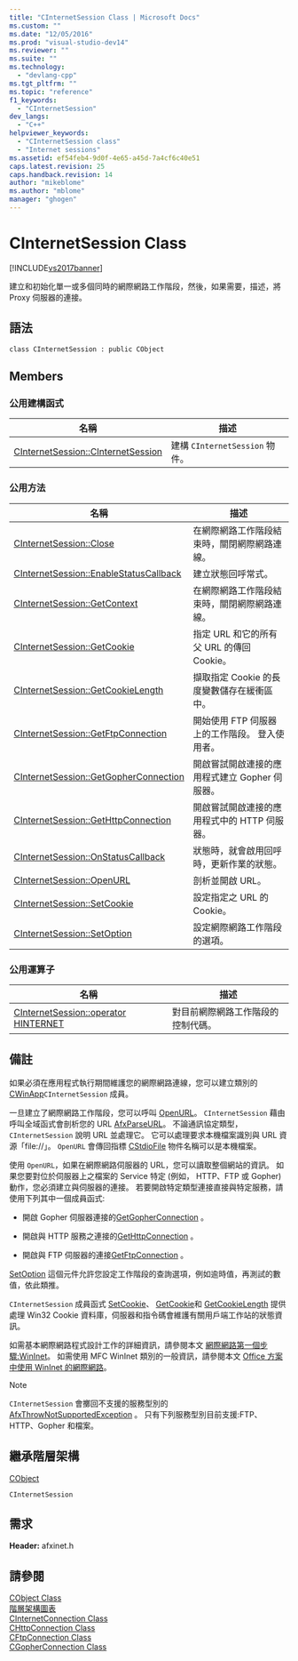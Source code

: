 ```yaml
---
title: "CInternetSession Class | Microsoft Docs"
ms.custom: ""
ms.date: "12/05/2016"
ms.prod: "visual-studio-dev14"
ms.reviewer: ""
ms.suite: ""
ms.technology: 
  - "devlang-cpp"
ms.tgt_pltfrm: ""
ms.topic: "reference"
f1_keywords: 
  - "CInternetSession"
dev_langs: 
  - "C++"
helpviewer_keywords: 
  - "CInternetSession class"
  - "Internet sessions"
ms.assetid: ef54feb4-9d0f-4e65-a45d-7a4cf6c40e51
caps.latest.revision: 25
caps.handback.revision: 14
author: "mikeblome"
ms.author: "mblome"
manager: "ghogen"
---
```

# CInternetSession Class
[!INCLUDE[vs2017banner](../../assembler/inline/includes/vs2017banner.md)]

建立和初始化單一或多個同時的網際網路工作階段，然後，如果需要，描述，將 Proxy 伺服器的連接。  
  
## 語法  
  
```  
class CInternetSession : public CObject  
```  
  
## Members  
  
### 公用建構函式  
  
|名稱|描述|  
|--------|--------|  
|[CInternetSession::CInternetSession](../Topic/CInternetSession::CInternetSession.md)|建構 `CInternetSession` 物件。|  
  
### 公用方法  
  
|名稱|描述|  
|--------|--------|  
|[CInternetSession::Close](../Topic/CInternetSession::Close.md)|在網際網路工作階段結束時，關閉網際網路連線。|  
|[CInternetSession::EnableStatusCallback](../Topic/CInternetSession::EnableStatusCallback.md)|建立狀態回呼常式。|  
|[CInternetSession::GetContext](../Topic/CInternetSession::GetContext.md)|在網際網路工作階段結束時，關閉網際網路連線。|  
|[CInternetSession::GetCookie](../Topic/CInternetSession::GetCookie.md)|指定 URL 和它的所有父 URL 的傳回 Cookie。|  
|[CInternetSession::GetCookieLength](../Topic/CInternetSession::GetCookieLength.md)|擷取指定 Cookie 的長度變數儲存在緩衝區中。|  
|[CInternetSession::GetFtpConnection](../Topic/CInternetSession::GetFtpConnection.md)|開始使用 FTP 伺服器上的工作階段。  登入使用者。|  
|[CInternetSession::GetGopherConnection](../Topic/CInternetSession::GetGopherConnection.md)|開啟嘗試開啟連接的應用程式建立 Gopher 伺服器。|  
|[CInternetSession::GetHttpConnection](../Topic/CInternetSession::GetHttpConnection.md)|開啟嘗試開啟連接的應用程式中的 HTTP 伺服器。|  
|[CInternetSession::OnStatusCallback](../Topic/CInternetSession::OnStatusCallback.md)|狀態時，就會啟用回呼時，更新作業的狀態。|  
|[CInternetSession::OpenURL](../Topic/CInternetSession::OpenURL.md)|剖析並開啟 URL。|  
|[CInternetSession::SetCookie](../Topic/CInternetSession::SetCookie.md)|設定指定之 URL 的 Cookie。|  
|[CInternetSession::SetOption](../Topic/CInternetSession::SetOption.md)|設定網際網路工作階段的選項。|  
  
### 公用運算子  
  
|名稱|描述|  
|--------|--------|  
|[CInternetSession::operator HINTERNET](../Topic/CInternetSession::operator%20HINTERNET.md)|對目前網際網路工作階段的控制代碼。|  
  
## 備註  
 如果必須在應用程式執行期間維護您的網際網路連線，您可以建立類別的 [CWinApp](../../mfc/reference/cwinapp-class.md)`CInternetSession` 成員。  
  
 一旦建立了網際網路工作階段，您可以呼叫 [OpenURL](../Topic/CInternetSession::OpenURL.md)。  `CInternetSession` 藉由呼叫全域函式會剖析您的 URL [AfxParseURL](../Topic/AfxParseURL.md)。  不論通訊協定類型， `CInternetSession` 說明 URL 並處理它。  它可以處理要求本機檔案識別與 URL 資源「file:\/\/」。  `OpenURL` 會傳回指標 [CStdioFile](../../mfc/reference/cstdiofile-class.md) 物件名稱可以是本機檔案。  
  
 使用 `OpenURL`，如果在網際網路伺服器的 URL，您可以讀取整個網站的資訊。  如果您要對位於伺服器上之檔案的 Service 特定 \(例如， HTTP、FTP 或 Gopher\) 動作，您必須建立與伺服器的連接。  若要開啟特定類型連接直接與特定服務，請使用下列其中一個成員函式:  
  
-   開啟 Gopher 伺服器連接的[GetGopherConnection](../Topic/CInternetSession::GetGopherConnection.md) 。  
  
-   開啟與 HTTP 服務之連接的[GetHttpConnection](../Topic/CInternetSession::GetHttpConnection.md) 。  
  
-   開啟與 FTP 伺服器的連接[GetFtpConnection](../Topic/CInternetSession::GetFtpConnection.md) 。  
  
 [SetOption](../Topic/CInternetSession::SetOption.md) 這個元件允許您設定工作階段的查詢選項，例如逾時值，再測試的數值，依此類推。  
  
 `CInternetSession` 成員函式 [SetCookie](../Topic/CInternetSession::SetCookie.md)、 [GetCookie](../Topic/CInternetSession::GetCookie.md)和 [GetCookieLength](../Topic/CInternetSession::GetCookieLength.md) 提供處理 Win32 Cookie 資料庫，伺服器和指令碼會維護有關用戶端工作站的狀態資訊。  
  
 如需基本網際網路程式設計工作的詳細資訊，請參閱本文 [網際網路第一個步驟:WinInet](../../mfc/wininet-basics.md)。  如需使用 MFC WinInet 類別的一般資訊，請參閱本文 [Office 方案中使用 WinInet 的網際網路](../../mfc/win32-internet-extensions-wininet.md)。  
  
> [!NOTE]
>  `CInternetSession` 會擲回不支援的服務型別的 [AfxThrowNotSupportedException](../Topic/AfxThrowNotSupportedException.md) 。  只有下列服務型別目前支援:FTP、HTTP、Gopher 和檔案。  
  
## 繼承階層架構  
 [CObject](../../mfc/reference/cobject-class.md)  
  
 `CInternetSession`  
  
## 需求  
 **Header:** afxinet.h  
  
## 請參閱  
 [CObject Class](../../mfc/reference/cobject-class.md)   
 [階層架構圖表](../../mfc/hierarchy-chart.md)   
 [CInternetConnection Class](../../mfc/reference/cinternetconnection-class.md)   
 [CHttpConnection Class](../../mfc/reference/chttpconnection-class.md)   
 [CFtpConnection Class](../../mfc/reference/cftpconnection-class.md)   
 [CGopherConnection Class](../../mfc/reference/cgopherconnection-class.md)